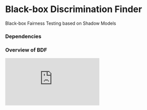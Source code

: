 # Black-box Discrimination Finder
Black-box Fairness Testing based on Shadow Models

### Dependencies

### Overview of BDF
![image](https://github.com/lenijwp/Black-box-Discrimination-Finder/Overview.pdf)
